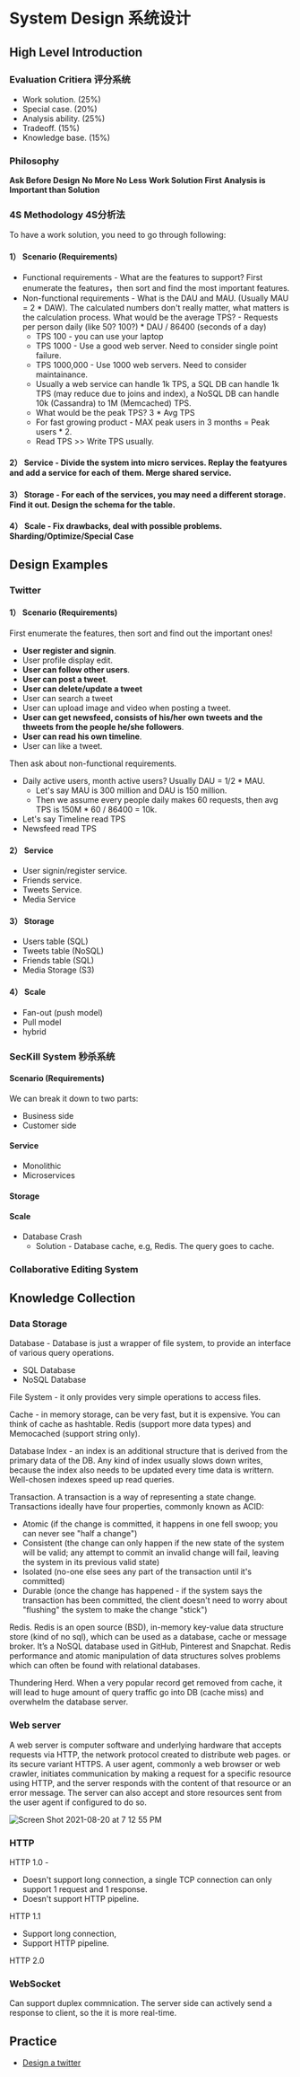# System Design 系统设计

## High Level Introduction

### Evaluation Critiera 评分系统

* Work solution. (25%) 
* Special case. (20%)
* Analysis ability. (25%)
* Tradeoff. (15%) 
* Knowledge base. (15%)

### Philosophy

**Ask Before Design**
**No More No Less**
**Work Solution First**
**Analysis is Important than Solution**

### 4S Methodology 4S分析法

To have a work solution, you need to go through following:

#### 1） Scenario (Requirements)

* Functional requirements - What are the features to support? First enumerate the features，then sort and find the most important features.
* Non-functional requirements - What is the DAU and MAU. (Usually MAU = 2 * DAW). The calculated numbers don't really matter, what matters is the calculation process. What would be the average TPS? - Requests per person daily (like 50? 100?) * DAU / 86400 (seconds of a day)
  * TPS 100 - you can use your laptop
  * TPS 1000 - Use a good web server. Need to consider single point failure.
  * TPS 1000,000 - Use 1000 web servers. Need to consider maintainance.
  * Usually a web service can handle 1k TPS, a SQL DB can handle 1k TPS (may reduce due to joins and index), a NoSQL DB can handle 10k (Cassandra) to 1M (Memcached) TPS.
  * What would be the peak TPS? 3 * Avg TPS
  * For fast growing product - MAX peak users in 3 months = Peak users * 2. 
  * Read TPS >> Write TPS usually.
   
#### 2） Service - Divide the system into micro services. Replay the featyures and add a service for each of them. Merge shared service.

#### 3） Storage - For each of the services, you may need a different storage. Find it out. Design the schema for the table.

#### 4） Scale - Fix drawbacks, deal with possible problems. Sharding/Optimize/Special Case

## Design Examples

### Twitter
#### 1） Scenario (Requirements)
First enumerate the features, then sort and find out the important ones!
* **User register and signin**.
* User profile display edit.
* **User can follow other users**.
* **User can post a tweet**.
* **User can delete/update a tweet**
* User can search a tweet
* User can upload image and video when posting a tweet.
* **User can get newsfeed, consists of his/her own tweets and the thweets from the people he/she followers**.
* **User can read his own timeline**.
* User can like a tweet.

Then ask about non-functional requirements. 
* Daily active users, month active users? Usually DAU = 1/2 * MAU. 
  * Let's say MAU is 300 million and DAU is 150 million.
  * Then we assume every people daily makes 60 requests, then avg TPS is 150M * 60 / 86400 = 10k.
* Let's say Timeline read TPS
* Newsfeed read TPS
#### 2） Service 
* User signin/register service.
* Friends service.
* Tweets Service.
* Media Service
#### 3） Storage
* Users table (SQL)
* Tweets table (NoSQL)
* Friends table (SQL)
* Media Storage (S3)
#### 4） Scale
* Fan-out (push model)
* Pull model
* hybrid 

###  SecKill System 秒杀系统
#### Scenario (Requirements)
We can break it down to two parts:
* Business side
* Customer side
#### Service
* Monolithic
* Microservices
#### Storage
#### Scale
* Database Crash
  * Solution - Database cache, e.g, Redis. The query goes to cache. 

### Collaborative Editing System

## Knowledge Collection
### Data Storage

Database - Database is just a wrapper of file system, to provide an interface of various query operations. 
* SQL Database
* NoSQL Database

File System - it only provides very simple operations to access files.

Cache - in memory storage, can be very fast, but it is expensive. You can think of cache as hashtable. Redis (support more data types) and Memocached (support string only).

Database Index - an index is an additional structure that is derived from the primary data of the DB. Any kind of index usually slows down writes, because the index also needs to be updated every time data is writtern. Well-chosen indexes speed up read queries. 

Transaction. A transaction is a way of representing a state change. Transactions ideally have four properties, commonly known as ACID:
* Atomic (if the change is committed, it happens in one fell swoop; you can never see "half a change")
* Consistent (the change can only happen if the new state of the system will be valid; any attempt to commit an invalid change will fail, leaving the system in its previous valid state)
* Isolated (no-one else sees any part of the transaction until it's committed)
* Durable (once the change has happened - if the system says the transaction has been committed, the client doesn't need to worry about "flushing" the system to make the change "stick")

Redis. Redis is an open source (BSD), in-memory key-value data structure store (kind of no sql), which can be used as a database, cache or message broker. It’s a NoSQL database used in GitHub, Pinterest and Snapchat. Redis performance and atomic manipulation of data structures solves problems which can often be found with relational databases.

Thundering Herd. When a very popular record get removed from cache, it will lead to huge amount of query traffic go into DB (cache miss) and overwhelm the database server.

### Web server

A web server is computer software and underlying hardware that accepts requests via HTTP, the network protocol created to distribute web pages. or its secure variant HTTPS. A user agent, commonly a web browser or web crawler, initiates communication by making a request for a specific resource using HTTP, and the server responds with the content of that resource or an error message. The server can also accept and store resources sent from the user agent if configured to do so.

![Screen Shot 2021-08-20 at 7 12 55 PM](https://user-images.githubusercontent.com/12690456/130301718-63960e34-3250-4a18-b7ae-92a7727771ba.png)

### HTTP

HTTP 1.0 -
* Doesn't support long connection, a single TCP connection can only support 1 request and 1 response.
* Doesn't support HTTP pipeline.

HTTP 1.1
* Support long connection, 
* Support HTTP pipeline. 

HTTP 2.0

### WebSocket

Can support duplex commnication. The server side can actively send a response to client, so the it is more real-time.


## Practice
* [Design a twitter](https://github.com/dengkliu/system-design/blob/main/DesignTwitter.java)

